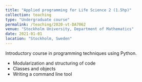 ```yaml
---
title: "Applied programming for Life Science 2 (1.5hp)"
collection: teaching
type: "Undergraduate course"
permalink: /teaching/2020-vt-DA7062
venue: "Stockholm University, Department of Mathematics"
date: 2021-01-01
location: "Stockholm, Sweden"
---
```


Introductory course in programming techniques using Python. 

* Modularization and structuring of code
* Classes and objects
* Writing a command line tool
